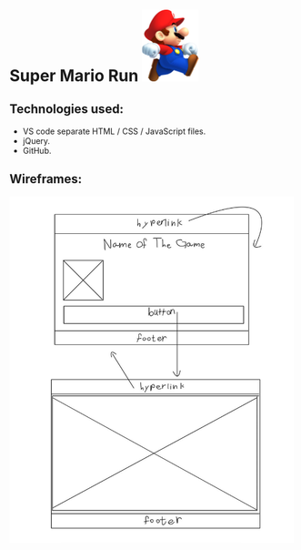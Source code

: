  # Super Mario Run  <img src="/images/MarioRun.png" width="100">
 ## Technologies used:
* VS code separate HTML / CSS / JavaScript files.
* jQuery.
* GitHub.
## Wireframes: 
<img src="/images/wirefram.jpg" width="500">
